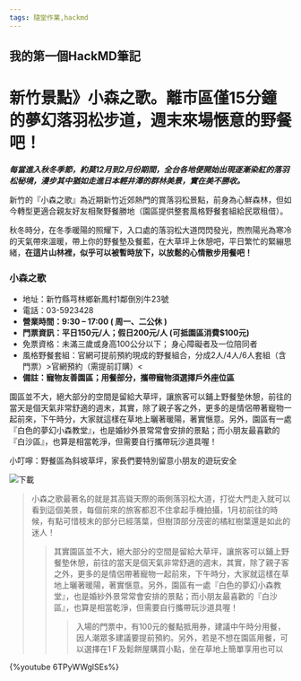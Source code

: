 ```yaml
---
tags: 隨堂作業,hackmd
---
```



## 我的第一個HackMD筆記

# 新竹景點》小森之歌。離市區僅15分鐘的夢幻落羽松步道，週末來場愜意的野餐吧！

***每當進入秋冬季節，約莫12月到2月份期間，全台各地便開始出現逐漸染紅的落羽松秘境，漫步其中猶如走進日本輕井澤的群林美景，實在美不勝收。***

新竹的『小森之歌』為近期新竹近郊熱門的賞落羽松景點，前身為心鮮森林，但如今轉型更適合親友好友相聚野餐勝地（園區提供整套風格野餐套組給民眾租借）。

秋冬時分，在冬季暖陽的照耀下，入口處的落羽松大道閃閃發光，煦煦陽光為寒冷的天氣帶來溫暖，帶上你的野餐墊及餐藍，在大草坪上休憩吧，平日繁忙的緊繃思緒，**在這片山林裡，似乎可以被暫時放下，以放鬆的心情散步用餐吧！**

### 小森之歌

- 地址：新竹縣芎林鄉新鳳村1鄰倒別牛23號
- 電話：03-5923428
- **營業時間：9:30 – 17:00 ( 周一、二公休 )**
- **門票資訊：平日150元/人；假日200元/人 (可抵園區消費$100元)**
- 免票資格：未滿三歲或身高100公分以下； 身心障礙者及一位陪同者
- 風格野餐套組：官網可提前預約現成的野餐組合，分成2人/4人/6人套組（含門票）>官網預約（需提前訂購）<
- **備註：寵物友善園區；用餐部分，攜帶寵物須選擇戶外座位區**

園區並不大，絕大部分的空間是留給大草坪，讓旅客可以鋪上野餐墊休憩，前往的當天是個天氣非常舒適的週末，其實，除了親子客之外，更多的是情侶帶著寵物一起前來，下午時分，大家就這樣在草地上曬著暖陽，著實愜意。另外，園區有一處『白色的夢幻小森教堂』，也是婚紗外景常常會安排的景點；而小朋友最喜歡的『白沙區』，也算是相當乾淨，但需要自行攜帶玩沙道具喔！

小叮嚀：野餐區為斜坡草坪，家長們要特別留意小朋友的遊玩安全


![下載](https://hackmd.io/_uploads/Hki7b8CC6.jpg)

>小森之歌最著名的就是其高聳天際的兩側落羽松大道，打從大門走入就可以看到這個美景，每個前來的旅客都忍不住拿起手機拍攝，1月初前往的時候，有點可惜枝末的部分已經落葉，但樹頂部分茂密的橘紅樹葉還是如此的迷人！
>>其實園區並不大，絕大部分的空間是留給大草坪，讓旅客可以鋪上野餐墊休憩，前往的當天是個天氣非常舒適的週末，其實，除了親子客之外，更多的是情侶帶著寵物一起前來，下午時分，大家就這樣在草地上曬著暖陽，著實愜意。另外，園區有一處『白色的夢幻小森教堂』，也是婚紗外景常常會安排的景點；而小朋友最喜歡的『白沙區』，也算是相當乾淨，但需要自行攜帶玩沙道具喔！
>>>入場的門票中，有100元的餐點抵用券，建議中午時分用餐，因人潮眾多建議要提前預約。另外，若是不想在園區用餐，可以選擇在1Ｆ及鬆餅屋購買小點，坐在草地上簡單享用也可以

{%youtube 6TPyWWglSEs%}

